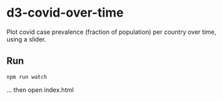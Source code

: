 # d3-covid-over-time

Plot covid case prevalence (fraction of population) per country over time, using a slider.

## Run

`npm run watch`

... then open index.html
